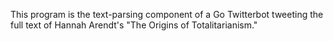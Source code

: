 This program is the text-parsing component of a Go Twitterbot tweeting the full text of Hannah Arendt's "The Origins of Totalitarianism."
